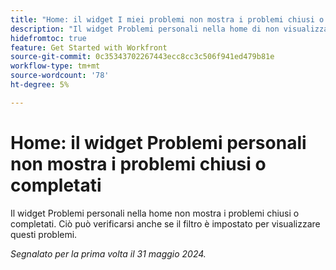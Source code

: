 ```yaml
---
title: "Home: il widget I miei problemi non mostra i problemi chiusi o completati"
description: "Il widget Problemi personali nella home di non visualizza i problemi chiusi o completati. Ciò può verificarsi anche se il filtro è impostato per visualizzare questi problemi."
hidefromtoc: true
feature: Get Started with Workfront
source-git-commit: 0c35343702267443ecc8cc3c506f941ed479b81e
workflow-type: tm+mt
source-wordcount: '78'
ht-degree: 5%

---
```



# Home: il widget Problemi personali non mostra i problemi chiusi o completati

Il widget Problemi personali nella home non mostra i problemi chiusi o completati. Ciò può verificarsi anche se il filtro è impostato per visualizzare questi problemi.

_Segnalato per la prima volta il 31 maggio 2024._
